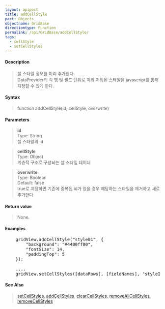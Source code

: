 ```yaml
---
layout: apipost
title: addCellStyle
part: Objects
objectname: GridBase
directiontype: Function
permalink: /api/GridBase/addCellStyle/
tags:
  - cellStyle
  - setCellStyles
---
```



#### Description

> 셀 스타일 정보를 미리 추가한다.  
> DataProvider의 각 행 및 필드 단위로 미리 지정된 스타일을 javascript를 통해 지정할 수 있게 한다.    

#### Syntax

> function addCellStyle(id, cellStyle, overwrite)  

#### Parameters

> **id**    
> Type: String    
> 셀 스타일의 id    

> **cellStyle**  
> Type: Object  
> 계층적 구조로 구성되는 셀 스타일 데이터  

> **overwrite**  
> Type: Boolean  
> Default: false  
> true로 지정하면 기존에 중복된 id가 있을 경우 해당하는 스타일을 제거하고 새로 추가한다    

#### Return value

> None.  

#### Examples 

<pre class="prettyprint">
    gridView.addCellStyle("style01", {
        "background": "#4400ff00",
        "fontSize": 14,
        "paddingTop": 5
    });

    ....
    gridView.setCellStyles([dataRows], [fieldNames], "styleId");
</pre>

#### See Also
> [setCellStyles](/api/GridBase/setCellStyles), [addCellStyles](/api/GridBase/addCellStyles), [clearCellStyles](/api/GridBase/clearCellStyles), [removeAllCellStyles](/api/GridBase/removeAllCellStyles), [removeCellStyles](/api/GridBase/removeCellStyles)  